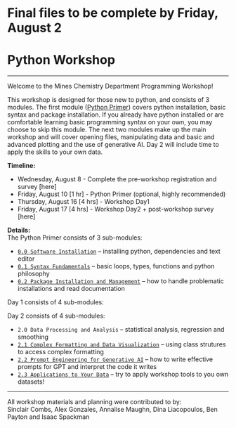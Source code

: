 # Final files to be complete by Friday, August 2

# Python Workshop
---
Welcome to the Mines Chemistry Department Programming Workshop!  

This workshop is designed for those new to python, and consists of 3 modules. The first module ([Python Primer](https://github.com/Mines-Python-Workshop/Python_Workshop_Materials/tree/main/Python_Primer)) covers python installation, basic syntax and package installation. If you already have python installed or are comfortable learning basic programming syntax on your own, you may choose to skip this module. The next two modules make up the main workshop and will cover opening files, manipulating data and basic and advanced plotting and the use of generative AI. Day 2 will include time to apply the skills to your own data.  

**Timeline:**
* Wednesday, August 8 - Complete the pre-workshop registration and survey [here]
* Friday, August 10 [1 hr] - Python Primer (optional, highly recommended)
* Thursday, August 16 [4 hrs] - Workshop Day1
* Friday, August 17 [4 hrs] - Workshop Day2 + post-workshop survey [here]
  
**Details:**  
The Python Primer consists of 3 sub-modules:  
* [`0.0 Software Installation`](https://github.com/Mines-Python-Workshop/Python_Workshop_Materials/blob/main/Python_Primer/0.0_python_primer_software_installation.md) – installing python, dependencies and text editor  
* [`0.1 Syntax Fundamentals`](https://github.com/Mines-Python-Workshop/Python_Workshop_Materials/blob/main/Python_Primer/0.1_python_primer_syntax_fundamentals.ipynb) – basic loops, types, functions and python philosophy  
* [`0.2 Package Installation and Management`](https://github.com/Mines-Python-Workshop/Python_Workshop_Materials/blob/main/Python_Primer/0.2_python_primer_package_installation_and_management.md) – how to handle problematic installations and read documentation
  
Day 1 consists of 4 sub-modules:

Day 2 consists of 4 sub-modules:  
* `2.0 Data Processing and Analysis` – statistical analysis, regression and smoothing  
* [`2.1 Complex Formatting and Data Visualization`](2.1_day2_complex_formatting.md) – using class strutures to access complex formatting 
* [`2.2 Prompt Engineering for Generative AI`](./2.2_day2_prompt_engineering_for_generative_ai.md) – how to write effective prompts for GPT and interpret the code it writes
* [`2.3 Applications to Your Data`](./2.3_day2_applications_to_your_data.md) – try to apply workshop tools to you own datasets!

---
All workshop materials and planning were contributed to by:  
Sinclair Combs, Alex Gonzales, Annalise Maughn, Dina Liacopoulos, Ben Payton and Isaac Spackman
